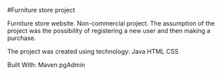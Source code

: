 #Furniture store project

Furniture store website.
Non-commercial project.
The assumption of the project was the possibility of registering a new user and then making a purchase. 

The project was created using technology:
Java 
HTML 
CSS 

Built With: 
Maven
pgAdmin


